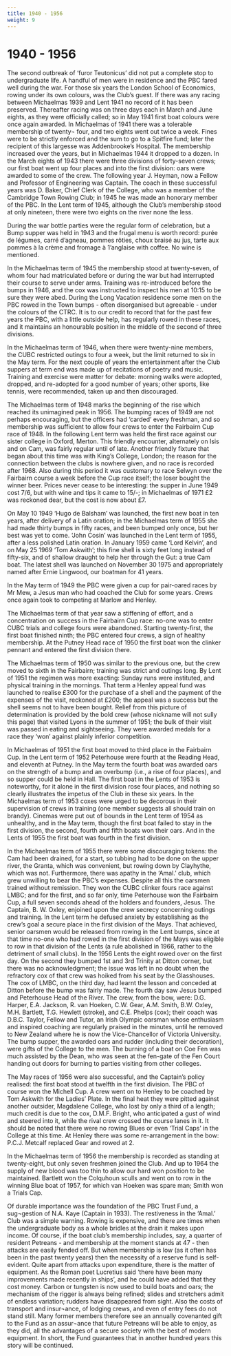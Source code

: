 ```yaml
---
title: 1940 - 1956
weight: 9
---
```


# 1940 - 1956

The second outbreak of ‘furor Teutonicus’ did not put a complete stop to undergraduate life. A handful of men were in residence and the PBC fared well during the war. For those six years the London School of Economics, rowing under its own colours, was the Club’s guest. If there was any racing between Michaelmas 1939 and Lent 1941 no record of it has been preserved. Thereafter racing was on three days each in March and June eights, as they were officially called; so in May 1941 first boat colours were once again awarded. In Michaelmas of 1941 there was a tolerable membership of twenty¬ four, and two eights went out twice a week. Fines were to be strictly enforced and the sum to go to a Spitfire fund; later the recipient of this largesse was Addenbrooke’s Hospital. The membership increased over the years, but in Michaelmas 1944 it dropped to a dozen. In the March eights of 1943 there were three divisions of forty-seven crews; our first boat went up four places and into the first division: oars were awarded to some of the crew. The following year J. Heyman, now a Fellow and Professor of Engineering was Captain. The coach in these successful years was D. Baker, Chief Clerk of the College, who was a member of the Cambridge Town Rowing Club; in 1945 he was made an honorary member of the PBC. In the Lent term of 1945, although the Club’s membership stood at only nineteen, there were two eights on the river none the less.

During the war bottle parties were the regular form of celebration, but a Bump supper was held in 1943 and the frugal menu is worth record: purée de légumes, carré d’agneau, pommes rôties, choux braisé au jus, tarte aux pommes à la crème and fromage à 1’anglaise with coffee. No wine is mentioned.

In the Michaelmas term of 1945 the membership stood at twenty-seven, of whom four had matriculated before or during the war but had interrupted their course to serve under arms. Training was re-introduced before the bumps in 1946, and the cox was instructed to inspect his men at 10:15 to be sure they were abed. During the Long Vacation residence some men on the PBC rowed in the Town bumps - often disorganised but agreeable - under the colours of the CTRC. It is to our credit to record that for the past few years the PBC, with a little outside help, has regularly rowed in these races, and it maintains an honourable position in the middle of the second of three divisions.

In the Michaelmas term of 1946, when there were twenty-nine members, the CUBC restricted outings to four a week, but the limit returned to six in the May term. For the next couple of years the entertainment after the Club suppers at term end was made up of recitations of poetry and music. Training and exercise were matter for debate: morning walks were adopted, dropped, and re-adopted for a good number of years; other sports, like tennis, were recommended, taken up and then discouraged.

The Michaelmas term of 1948 marks the beginning of the rise which reached its unimagined peak in 1956. The bumping races of 1949 are not perhaps encouraging, but the officers had ‘carded’ every freshman, and so membership was sufficient to allow four crews to enter the Fairbairn Cup race of 1948. In the following Lent term was held the first race against our sister college in Oxford, Merton. This friendly encounter, alternately on Isis and on Cam, was fairly regular until of late. Another friendly fixture that began about this time was with King’s College, London; the reason for the connection between the clubs is nowhere given, and no race is recorded after 1968. Also during this period it was customary to race Selwyn over the Fairbairn course a week before the Cup race itself; the loser bought the winner beer. Prices never cease to be interesting: the supper in June 1949 cost 7/6, but with wine and tips it came to 15/-; in Michaelmas of 1971 £2 was reckoned dear, but the cost is now about £7.

On May 10 1949 ‘Hugo de Balsham’ was launched, the first new boat in ten years, after delivery of a Latin oration; in the Michaelmas term of 1955 she had made thirty bumps in fifty races, and been bumped only once, but her best was yet to come. ‘John Cosin’ was launched in the Lent term of 1955, after a less polished Latin oration. In January 1959 came ‘Lord Kelvin’, and on May 25 1969 ‘Tom Askwith’; this fine shell is sixty feet long instead of fifty-six, and of shallow draught to help her through the Gut: a true Cam boat. The latest shell was launched on November 30 1975 and appropriately named after Ernie Lingwood, our boatman for 41 years.

In the May term of 1949 the PBC were given a cup for pair-oared races by Mr Mew, a Jesus man who had coached the Club for some years. Crews once again took to competing at Marlow and Henley.

The Michaelmas term of that year saw a stiffening of effort, and a concentration on success in the Fairbairn Cup race: no-one was to enter CUBC trials and college fours were abandoned. Starting twenty-first, the first boat finished ninth; the PBC entered four crews, a sign of healthy membership. At the Putney Head race of 1950 the first boat won the clinker pennant and entered the first division there.

The Michaelmas term of 1950 was similar to the previous one, but the crew moved to sixth in the Fairbairn; training was strict and outings long. By Lent of 1951 the regimen was more exacting: Sunday runs were instituted, and physical training in the mornings. That term a Henley appeal fund was launched to realise £300 for the purchase of a shell and the payment of the expenses of the visit, reckoned at £200; the appeal was a success but the shell seems not to have been bought. Relief from this picture of determination is provided by the bold crew (whose nickname will not sully this page) that visited Lyons in the summer of 1951; the bulk of their visit was passed in eating and sightseeing. They were awarded medals for a race they ‘won’ against plainly inferior competition.

In Michaelmas of 1951 the first boat moved to third place in the Fairbairn Cup. In the Lent term of 1952 Peterhouse were fourth at the Reading Head, and eleventh at Putney. In the May term the fourth boat was awarded oars on the strength of a bump and an overbump (i.e., a rise of four places), and so supper could be held in Hall. The first boat in the Lents of 1953 is noteworthy, for it alone in the first division rose four places, and nothing so clearly illustrates the impetus of the Club in these six years. In the Michaelmas term of 1953 coxes were urged to be decorous in their supervision of crews in training (one member suggests all should train on brandy). Cinemas were put out of bounds in the Lent term of 1954 as unhealthy, and in the May term, though the first boat failed to stay in the first division, the second, fourth and fifth boats won their oars. And in the Lents of 1955 the first boat was fourth in the first division.

In the Michaelmas term of 1955 there were some discouraging tokens: the Cam had been drained, for a start, so tubbing had to be done on the upper river, the Granta, which was convenient, but rowing down by Clayhythe, which was not. Furthermore, there was apathy in the ‘Amal.’ club, which grew unwilling to bear the PBC’s expenses. Despite all this the oarsmen trained without remission. They won the CUBC clinker fours race against LMBC; and for the first, and so far only, time Peterhouse won the Fairbairn Cup, a full seven seconds ahead of the holders and founders, Jesus. The Captain, B. W. Oxley, enjoined upon the crew secrecy concerning outings and training. In the Lent term he defused anxiety by establishing as the crew’s goal a secure place in the first division of the Mays. That achieved, senior oarsmen would be released from rowing in the Lent bumps, since at that time no-one who had rowed in the first division of the Mays was eligible to row in that division of the Lents (a rule abolished in 1966, rather to the detriment of small clubs). In the 1956 Lents the eight rowed over on the first day. On the second they bumped 1st and 3rd Trinity at Ditton corner, but there was no acknowledgment; the issue was left in no doubt when the refractory cox of that crew was hoiked from his seat by the Glasshouses. The cox of LMBC, on the third day, had learnt the lesson and conceded at Ditton before the bump was fairly made. The fourth day saw Jesus bumped and Peterhouse Head of the River. The crew, from the bow, were: D.G. Harper, E.A. Jackson, R. van Hoeken, C.W. Gear, A.M. Smith, B.W. Oxley, M.H. Bartlett, T.G. Hewlett (stroke), and C.E. Phelps (cox); their coach was D.B.C. Taylor, Fellow and Tutor, an Irish Olympic oarsman whose enthusiasm and inspired coaching are regularly praised in the minutes, until he removed to New Zealand where he is now the Vice-Chancellor of Victoria University. The bump supper, the awarded oars and rudder (including their decoration), were gifts of the College to the men. The burning of a boat on Coe Fen was much assisted by the Dean, who was seen at the fen-gate of the Fen Court handing out doors for burning to parties visiting from other colleges.

The May races of 1956 were also successful, and the Captain’s policy realised: the first boat stood at twelfth in the first division. The PBC of course won the Michell Cup. A crew went on to Henley to be coached by Tom Askwith for the Ladies’ Plate. In the final heat they were pitted against another outsider, Magdalene College, who lost by only a third of a length; much credit is due to the cox, D.M.F. Bright, who anticipated a gust of wind and steered into it, while the rival crew crossed the course lanes in it. It should be noted that there were no rowing Blues or even ‘Trial Caps’ in the College at this time. At Henley there was some re-arrangement in the bow: P.C.J. Metcalf replaced Gear and rowed at 2.

In the Michaelmas term of 1956 the membership is recorded as standing at twenty-eight, but only seven freshmen joined the Club. And up to 1964 the supply of new blood was too thin to allow our hard won position to be maintained. Bartlett won the Colquhoun sculls and went on to row in the winning Blue boat of 1957, for which van Hoeken was spare man; Smith won a Trials Cap.

Of durable importance was the foundation of the PBC Trust Fund, a sug¬gestion of N.A. Kaye (Captain in 1933). The restiveness in the ‘Amal.’ Club was a simple warning. Rowing is expensive, and there are times when the undergraduate body as a whole bridles at the drain it makes upon income. Of course, if the boat club’s membership includes, say, a quarter of resident Petreans - and membership at the moment stands at 47 - then attacks are easily fended off. But when membership is low (as it often has been in the past twenty years) then the necessity of a reserve fund is self-evident. Quite apart from attacks upon expenditure, there is the matter of equipment. As the Roman poet Lucretius said ‘there have been many improvements made recently in ships’, and he could have added that they cost money. Carbon or tungsten is now used to build boats and oars; the mechanism of the rigger is always being refined; slides and stretchers admit of endless variation; rudders have disappeared from sight. Also the costs of transport and insur¬ance, of lodging crews, and even of entry fees do not stand still. Many former members therefore see an annually covenanted gift to the Fund as an assur¬ance that future Petreans will be able to enjoy, as they did, all the advantages of a secure society with the best of modern equipment. In short, the Fund guarantees that in another hundred years this story will be continued.
